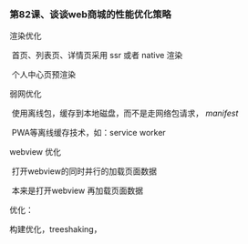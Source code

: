 ### 第82课、谈谈web商城的性能优化策略

渲染优化

​	首页、列表页、详情页采用 ssr 或者 native 渲染

​	个人中心页预渲染

弱网优化

​	使用离线包，缓存到本地磁盘，而不是走网络包请求， *manifest*

​	PWA等离线缓存技术，如：service worker

webview 优化

​	打开webview的同时并行的加载页面数据

​	 本来是打开webview 再加载页面数据





优化：	

构建优化，treeshaking，

